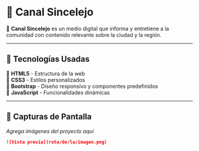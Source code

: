 # 🎥 Canal Sincelejo  

📡 **Canal Sincelejo** es un medio digital que informa y entretiene a la comunidad con contenido relevante sobre la ciudad y la región.  

---

## 🚀 Tecnologías Usadas  
🔹 **HTML5** - Estructura de la web  
🔹 **CSS3** - Estilos personalizados  
🔹 **Bootstrap** - Diseño responsivo y componentes predefinidos  
🔹 **JavaScript** - Funcionalidades dinámicas  

---

## 📸 Capturas de Pantalla  
_Agrega imágenes del proyecto aquí_  
```md
![Vista previa](ruta/de/la/imagen.png)
